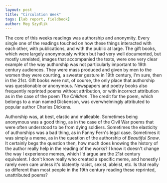 ```yaml
---  
layout: post  
title: "Circulation Week"  
tags: [lab report, fieldbook]  
author: Meg Szydlik 
---
```


The core of this weeks readings was authorship and anonymity. Every single one of the readings touched on how these things interacted with each other, with publications, and with the public at large. The gift books, which were largely anonymously written but had very well documented, but mostly unrelated, images that accompanied the texts, were one very clear example of the way authorship was not particularly important to 19th century audiences. They were mass produced and given by men to the women they were courting, a sweeter gesture in 19th century, I'm sure, then in the 21st. Gift books were not, of course, the only place that authorship was questionable or anonymous. Newspapers and poetry books also frequently reprinted poems without attribution, or with incorrect attribution as in the case of the poem *The Children*. The credit for the poem, which belongs to a man named Dickenson, was overwhelmingly attributed to popular author Charles Dickens. 

Authorship was, at best, elastic and malleable. Sometimes being anonymous was a good thing, as in the case of the Civil War poems that were often understood to be from dying soldiers. Sometimes the elasticity of authorships was a bad thing, as in Fanny Fern's legal case. Sometimes it was simply a meme, as in the question of the authorship of *Beautiful Snow*. It certainly begs the question then, how much does knowing the history of the author really help in the reading of the works? I know it doesn't change the way I experience memes, which I'd argue are the 21st century equivalent. I don't know really who created a specific meme, and honestly I rarely even care unless it's blatently racist, sexist, ableist, etc. Is that really so different than most people in the 19th century reading these reprinted, unattributed poems?